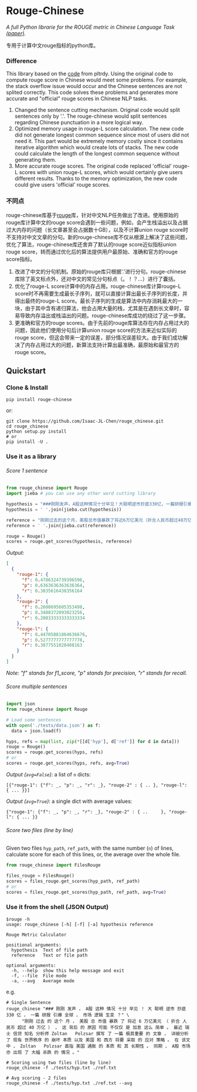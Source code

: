 # Rouge-Chinese
*A full Python librarie for the ROUGE metric in Chinese Language Task [(paper)](http://www.aclweb.org/anthology/W04-1013).*

专用于计算中文rouge指标的python库。
### Difference

This library based on the [code](https://github.com/pltrdy/rouge) from pltrdy. Using the original code to compute rouge score in Chinese would meet some problems. For example, the stack overflow issue would occur and the Chinese sentences are not splited correctly. This code solves these problems and generates more accurate and "official" rouge scores in Chinese NLP tasks.

1. Changed the sentence cutting mechanism. Original code would split sentences only by '.'. The rouge-chinese would split sentences regarding Chinese punctuation in a more logical way.
2. Optimized memory usage in rouge-L score calculation. The new code did not generate longest common sequence since most of users did not need it. This part would be extremely memory costly since it contains iterative algorithm which would create lots of stacks. The new code could calculate the length of the longest common sequence without generating them. 
3. More accurate rouge scores. The original code replaced 'official' rouge-L scores with union rouge-L scores, which would certainly give users different results. Thanks to the memory optimization, the new code could give users 'official' rouge scores.

### 不同点

rouge-chinese库基于[rouge](https://github.com/pltrdy/rouge)库，针对中文NLP任务做出了改进。使用原始的rouge库计算中文的rouge score会遇到一些问题，例如，会产生栈溢出以及占据过大内存的问题（长文章甚至会占据数十GB），以及不计算union rouge score时不支持对中文文章的分句。新的rouge-chinese库不仅从根源上解决了这些问题，优化了算法，rouge-chinese库还舍弃了默认的rouge score近似指标union rouge score，转而通过优化后的算法提供用户最原始、准确和官方的rouge score指标。

1. 改进了中文的分句机制。原始的rouge库只根据'.'进行分句。rouge-chinese库除了英文标点外，还对中文的常见分句标点（。！？...）进行了囊括。
2. 优化了rouge-L score计算中的内存占用。rouge-chinese库计算rouge-L score时不再需要生成最长子序列，就可以直接计算出最长子序列的长度，并得出最终的rouge-L score。最长子序列的生成是算法中内存消耗最大的一块，由于其中含有递归算法，他会占用大量的栈，尤其是在遇到长文章时，容易导致内存溢出或栈溢出的问题。rouge-chinese库成功的绕过了这一步骤。
3. 更准确和官方的rouge scores。由于先前的rouge库算法存在内存占用过大的问题，因此他们使用分句后计算union rouge score的方法来近似实际的rouge score，但这会带来一定的误差，部分情况误差较大。由于我们成功解决了内存占用过大的问题，新算法支持计算出最准确，最原始和最官方的rouge score。

## Quickstart
### Clone & Install
```
pip install rouge-chinese
```
or:
```shell
git clone https://github.com/Isaac-JL-Chen/rouge_chinese.git
cd rouge_chinese
python setup.py install
# or
pip install -U .
```


### Use it as a library

###### Score 1 sentence

```python
from rouge_chinese import Rouge
import jieba # you can use any other word cutting library

hypothesis = "###刚刚发声，A股这种情况十分罕见！大聪明逆市抄底330亿，一篇研报引爆全球，市场逻辑生变？"
hypothesis = ' '.join(jieba.cut(hypothesis)) 

reference = "刚刚过去的这个月，美股总市值暴跌了将近6万亿美元（折合人民币超过40万亿），这背后的原因可能不仅仅是加息这么简单。最近瑞士信贷知名分析师Zoltan Polzsar撰写了一篇极其重要的文章，详细分析了现有世界秩序的崩坏本质以及美国和西方将要采取的应对策略。在该文中，Zoltan Polzsar直指美国通胀的本质和其长期性。同期，A股市场亦出现了大幅杀跌的情况。"
reference = ' '.join(jieba.cut(reference))

rouge = Rouge()
scores = rouge.get_scores(hypothesis, reference)
```

*Output:*

```json
[
  {
    "rouge-1": {
      "f": 0.4786324739396596,
      "p": 0.6363636363636364,
      "r": 0.3835616438356164
    },
    "rouge-2": {
      "f": 0.2608695605353498,
      "p": 0.3488372093023256,
      "r": 0.20833333333333334
    },
    "rouge-l": {
      "f": 0.44705881864636676,
      "p": 0.5277777777777778,
      "r": 0.3877551020408163
    }
  }
]
```

*Note: "f" stands for f1_score, "p" stands for precision, "r" stands for recall.*

###### Score multiple sentences
```python
import json
from rouge_chinese import Rouge

# Load some sentences
with open('./tests/data.json') as f:
  data = json.load(f)

hyps, refs = map(list, zip(*[[d['hyp'], d['ref']] for d in data]))
rouge = Rouge()
scores = rouge.get_scores(hyps, refs)
# or
scores = rouge.get_scores(hyps, refs, avg=True)
```

*Output (`avg=False`)*: a list of `n` dicts:

```
[{"rouge-1": {"f": _, "p": _, "r": _}, "rouge-2" : { .. }, "rouge-l": { ... }}]
```


*Output (`avg=True`)*: a single dict with average values:

```
{"rouge-1": {"f": _, "p": _, "r": _}, "rouge-2" : { ..     }, "rouge-l": { ... }}
``` 

###### Score two files (line by line)
Given two files `hyp_path`, `ref_path`, with the same number (`n`) of lines, calculate score for each of this lines, or, the average over the whole file. 

```python
from rouge_chinese import FilesRouge

files_rouge = FilesRouge()
scores = files_rouge.get_scores(hyp_path, ref_path)
# or
scores = files_rouge.get_scores(hyp_path, ref_path, avg=True)
```

### Use it from the shell (JSON Output)
```
$rouge -h
usage: rouge_chinese [-h] [-f] [-a] hypothesis reference

Rouge Metric Calculator

positional arguments:
  hypothesis  Text of file path
  reference   Text or file path

optional arguments:
  -h, --help  show this help message and exit
  -f, --file  File mode
  -a, --avg   Average mode

```

e.g. 


```shell
# Single Sentence
rouge_chinese "### 刚刚 发声 ， A股 这种 情况 十分 罕见 ！ 大 聪明 逆市 抄底 330 亿 ， 一篇 研报 引爆 全球 ， 市场 逻辑 生变 ？" \
      "刚刚 过去 的 这个 月 ， 美股 总 市值 暴跌 了 将近 6 万亿美元 （ 折合 人民币 超过 40 万亿 ） ， 这 背后 的 原因 可能 不仅仅 是 加息 这么 简单 。 最近 瑞士 信贷 知名 分析师 Zoltan   Polzsar 撰写 了 一篇 极其重要 的 文章 ， 详细分析 了 现有 世界秩序 的 崩坏 本质 以及 美国 和 西方 将要 采取 的 应对 策略 。 在 该文 中 ， Zoltan   Polzsar 直指 美国 通胀 的 本质 和 其 长期性 。 同期 ， A股 市场 亦 出现 了 大幅 杀跌 的 情况 。"

# Scoring using two files (line by line)
rouge_chinese -f ./tests/hyp.txt ./ref.txt

# Avg scoring - 2 files
rouge_chinese -f ./tests/hyp.txt ./ref.txt --avg
```